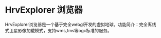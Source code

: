 HrvExplorer 浏览器
===========
HrvExplorer浏览器是一个基于完全webgl开发的虚拟地球。功能简介：完全离线式卫星影像加载模式，支持wms,tms等ogc标准的服务。
